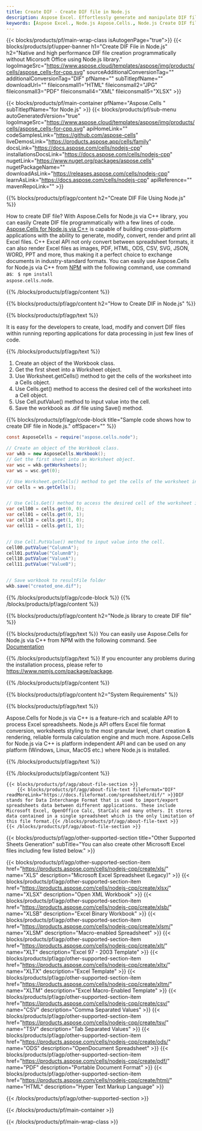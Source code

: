 ```yaml
---
title: Create DIF - Create DIF file in Node.js
description: Aspose Excel. Effortlessly generate and manipulate DIF files with the Aspose.Cells for Node.js via C++ library. This powerful API provides a streamlined and efficient solution to create, edit, and manage DIF files directly within your Node.js applications, fulfilling specific developer needs with high precision.
keywords: [Aspose Excel., Node.js Aspose.Cells., Node.js Create DIF file., Generate DIF file in Node.js., Write data to DIF file via Node.js., Node.js DIF Creater., Aspose.Cells for Node.js via C++ is a powerful library that enables developers to programmatically create, generate, and manipulate DIF files in Node.js]
---
```


{{< blocks/products/pf/main-wrap-class isAutogenPage="true">}}
{{< blocks/products/pf/upper-banner h1="Create DIF File in Node.js" h2="Native and high performance DIF file creation programmatically without Micorsoft Office using Node.js library." logoImageSrc="https://www.aspose.cloud/templates/aspose/img/products/cells/aspose_cells-for-cpp.svg" sourceAdditionalConversionTag="" additionalConversionTag="DIF" pfName="" subTitlepfName="" downloadUrl="" fileiconsmall1="HTML" fileiconsmall2="JPG" fileiconsmall3="PDF" fileiconsmall4="XML" fileiconsmall5="XLSX" >}}

{{< blocks/products/pf/main-container pfName="Aspose.Cells " subTitlepfName="for Node.js" >}}
{{< blocks/products/pf/sub-menu autoGeneratedVersion="true" logoImageSrc="https://www.aspose.cloud/templates/aspose/img/products/cells/aspose_cells-for-cpp.svg" apiHomeLink="" codeSamplesLink="https://github.com/aspose-cells" liveDemosLink="https://products.aspose.app/cells/family" docsLink="https://docs.aspose.com/cells/nodejs-cpp" installationsDocsLink="https://docs.aspose.com/cells/nodejs-cpp" nugetLink="https://www.nuget.org/packages/aspose.cells" nugetPackageName="" downloadAsLink="https://releases.aspose.com/cells/nodejs-cpp" learnAsLink="https://docs.aspose.com/cells/nodejs-cpp" apiReference="" mavenRepoLink="" >}}

{{% blocks/products/pf/agp/content h2="Create DIF File Using Node.js" %}}

How to create DIF file? With Aspose.Cells for Node.js via C++ library, you can easily Create DIF file programmatically with  a few lines of code. [Aspose.Cells for Node.js via C++](https://products.aspose.com/cells/nodejs-cpp) is capable of building cross-platform applications with the ability to generate, modify, convert, render and print all Excel files. C++ Excel API not only convert between spreadsheet formats, it can also render Excel files as images, PDF, HTML, ODS, CSV, SVG, JSON, WORD, PPT and more, thus making it a perfect choice to exchange documents in industry-standard formats. You can easily use Aspose.Cells for Node.js via C++ from <a href="https://www.npmjs.com/package/aspose.cells.node">NPM</a> with the following command, use command as: <code> $ npm install aspose.cells.node</code>.



{{% /blocks/products/pf/agp/content %}}                                                                             


{{% blocks/products/pf/agp/content h2="How to Create DIF in Node.js" %}}

{{% blocks/products/pf/agp/text %}}

 It is easy for the developers to create, load, modify and convert DIF files within running reporting applications for data processing in just few lines of code.

{{% /blocks/products/pf/agp/text %}}

1.  Create an object of the Workbook class.
1.  Get the first sheet into a Worksheet object.
1.  Use Worksheet.getCells() method to get the cells of the worksheet into a Cells object.
1.  Use Cells.get() method to access the desired cell of the worksheet into a Cell object.
1.  Use Cell.putValue() method to input value into the cell.
1.  Save the workbook as .dif file using Save() method.

{{% blocks/products/pf/agp/code-block title="Sample code shows how to create DIF file in Node.js." offSpacer="" %}}

```cs
const AsposeCells = require("aspose.cells.node");

// Create an object of the Workbook class.
var wkb = new AsposeCells.Workbook();
// Get the first sheet into an Worksheet object.
var wsc = wkb.getWorksheets();
var ws = wsc.get(0);

// Use Worksheet.getCells() method to get the cells of the worksheet into an Cells object.
var cells = ws.getCells();


// Use Cells.Get() method to access the desired cell of the worksheet into an Cell object.
var cell00 = cells.get(0, 0);
var cell01 = cells.get(0, 1);
var cell10 = cells.get(1, 0);
var cell11 = cells.get(1, 1);


// Use Cell.PutValue() method to input value into the cell.
cell00.putValue("ColumnA");
cell01.putValue("ColumnB");
cell10.putValue("ValueA");
cell11.putValue("ValueB");


// Save workbook to resultFile folder
wkb.save("created_one.dif");

```

{{% /blocks/products/pf/agp/code-block %}}
{{% /blocks/products/pf/agp/content %}}

{{% blocks/products/pf/agp/content h2="Node.js library to create DIF file" %}}

{{% blocks/products/pf/agp/text %}}
You can easily use Aspose.Cells for Node.js via C++ from NPM with the following command. See [Documentation](https://docs.aspose.com/cells/nodejs-cpp/getting-started/#install-from-npm)

{{% /blocks/products/pf/agp/text %}}
If you encounter any problems during the installation process, please refer to https://www.npmjs.com/package/package.

{{% /blocks/products/pf/agp/content %}}

{{% blocks/products/pf/agp/content h2="System Requirements" %}}

{{% blocks/products/pf/agp/text %}}

 Aspose.Cells for Node.js via C++ is a feature-rich and scalable API to process Excel spreadsheets. Node.js API offers Excel file format conversion, worksheets styling to the most granular level, chart creation & rendering, reliable formula calculation engine and much more. Aspose.Cells for Node.js via C++ is platform independent API and can be used on any platform (Windows, Linux, MacOS etc.) where Node.js is installed.
 
{{% /blocks/products/pf/agp/text %}}

{{% /blocks/products/pf/agp/content %}}

<!-- aboutfile Starts -->
    {{< blocks/products/pf/agp/about-file-section >}}
        {{< blocks/products/pf/agp/about-file-text fileFormat="DIF" readMoreLink="https://docs.fileformat.com/spreadsheet/dif/" >}}DIF stands for Data Interchange Format that is used to import/export spreadsheets data between different applications. These include Microsoft Excel, OpenOffice Calc, StarCalc and many others. It stores data contained in a single spreadsheet which is the only limitation of this file format.{{< /blocks/products/pf/agp/about-file-text >}}
    {{< /blocks/products/pf/agp/about-file-section >}}
<!-- aboutfile Ends -->

{{< blocks/products/pf/agp/other-supported-section title="Other Supported Sheets Generation" subTitle="You can also create other Microsoft Excel files including few listed below." >}}

{{< blocks/products/pf/agp/other-supported-section-item href="https://products.aspose.com/cells/nodejs-cpp/create/xls/" name="XLS" description="Microsoft Excel Spreadsheet (Legacy)" >}} 
{{< blocks/products/pf/agp/other-supported-section-item href="https://products.aspose.com/cells/nodejs-cpp/create/xlsx/" name="XLSX" description="Open XML Workbook" >}} 
{{< blocks/products/pf/agp/other-supported-section-item href="https://products.aspose.com/cells/nodejs-cpp/create/xlsb/" name="XLSB" description="Excel Binary Workbook" >}} 
{{< blocks/products/pf/agp/other-supported-section-item href="https://products.aspose.com/cells/nodejs-cpp/create/xlsm/" name="XLSM" description="Macro-enabled Spreadsheet" >}} 
{{< blocks/products/pf/agp/other-supported-section-item href="https://products.aspose.com/cells/nodejs-cpp/create/xlt/" name="XLT" description="Excel 97 - 2003 Template" >}} 
{{< blocks/products/pf/agp/other-supported-section-item href="https://products.aspose.com/cells/nodejs-cpp/create/xltx/" name="XLTX" description="Excel Template" >}} 
{{< blocks/products/pf/agp/other-supported-section-item href="https://products.aspose.com/cells/nodejs-cpp/create/xltm/" name="XLTM" description="Excel Macro-Enabled Template" >}} 
{{< blocks/products/pf/agp/other-supported-section-item href="https://products.aspose.com/cells/nodejs-cpp/create/csv/" name="CSV" description="Comma Separated Values" >}} 
{{< blocks/products/pf/agp/other-supported-section-item href="https://products.aspose.com/cells/nodejs-cpp/create/tsv/" name="TSV" description="Tab Separated Values" >}} 
{{< blocks/products/pf/agp/other-supported-section-item href="https://products.aspose.com/cells/nodejs-cpp/create/ods/" name="ODS" description="OpenDocument Spreadsheet" >}}
{{< blocks/products/pf/agp/other-supported-section-item href="https://products.aspose.com/cells/nodejs-cpp/create/pdf/" name="PDF" description="Portable Document Format" >}} 
{{< blocks/products/pf/agp/other-supported-section-item href="https://products.aspose.com/cells/nodejs-cpp/create/html/" name="HTML" description="Hyper Text Markup Language" >}} 


{{< /blocks/products/pf/agp/other-supported-section >}}

{{< /blocks/products/pf/main-container >}}
    
{{< /blocks/products/pf/main-wrap-class >}}
